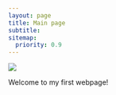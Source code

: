 ```yaml
---
layout: page
title: Main page
subtitle:
sitemap:
  priority: 0.9
---
```


<img src="{{ '/assets/img/profile for webpage.jpg' | prepend: site.baseurl }}" id="about-img">

<div id="describe-text">
	<p>Welcome to my first webpage!</p>
</div>
